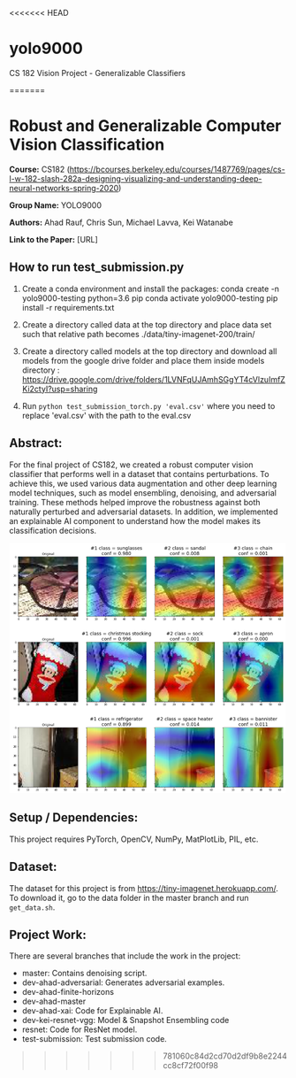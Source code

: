 <<<<<<< HEAD
# yolo9000
CS 182 Vision Project - Generalizable Classifiers

=======
# Robust and Generalizable Computer Vision Classification
<b>Course:</b> CS182 (https://bcourses.berkeley.edu/courses/1487769/pages/cs-l-w-182-slash-282a-designing-visualizing-and-understanding-deep-neural-networks-spring-2020)

<b>Group Name:</b> YOLO9000

<b>Authors:</b> Ahad Rauf, Chris Sun, Michael Lavva, Kei Watanabe

<b>Link to the Paper:</b> [URL]

## How to run test_submission.py
1. Create a conda environment and install the packages:
conda create -n yolo9000-testing python=3.6 pip
conda activate yolo9000-testing
pip install -r requirements.txt

2. Create a directory called data at the top directory and place data set such that relative path becomes ./data/tiny-imagenet-200/train/

3. Create a directory called models at the top directory and download all models from the google drive folder and place them inside models directory : https://drive.google.com/drive/folders/1LVNFqUJAmhSGgYT4cVlzuImfZKi2ctyI?usp=sharing

4. Run `python test_submission_torch.py 'eval.csv'` where you need to replace 'eval.csv' with the path to the eval.csv

## Abstract:
For the final project of CS182, we created a robust computer vision classifier that performs well in a dataset that contains perturbations. To achieve this, we used various data augmentation and other deep learning model techniques, such as model ensembling, denoising, and adversarial training. These  methods  helped  improve  the  robustness against both naturally perturbed and adversarial datasets. In addition, we implemented an explainable AI component to understand how the model makes its classification decisions.

<img src="images/class_action_maps.png" width="500">

## Setup / Dependencies:
This project requires PyTorch, OpenCV, NumPy, MatPlotLib, PIL, etc.



## Dataset:
The dataset for this project is from https://tiny-imagenet.herokuapp.com/. To download it, go to the data folder in the master branch and run `get_data.sh`.

## Project Work:
There are several branches that include the work in the project:
* master: Contains denoising script.
* dev-ahad-adversarial: Generates adversarial examples.
* dev-ahad-finite-horizons
* dev-ahad-master
* dev-ahad-xai: Code for Explainable AI.
* dev-kei-resnet-vgg: Model & Snapshot Ensembling code
* resnet: Code for ResNet model.
* test-submission: Test submission code.
>>>>>>> 781060c84d2cd70d2df9b8e2244cc8cf72f00f98
